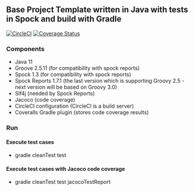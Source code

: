 ## Base Project Template written in Java with tests in Spock and build with Gradle

[![CircleCI](https://circleci.com/[gh/bb]/[profile]/[project_name].svg?style=shield)](https://circleci.com/[gh,bb]/[profile]]/[project_name])
[![Coverage Status](https://coveralls.io/repos/[github]/[profile]/[project_name]/badge.svg?branch=[master])](https://coveralls.io/[github]/[profile]/[project_name]?branch=master)

### Components
* Java 11
* Groove 2.5.11 (for compatibility with spock reports)
* Spock 1.3 (for compatibility with spock reports)
* Spock Reports 1.7.1 (the last version which is supporting Groovy 2.5 - next version will be based on Groovy 3.0)
* Slf4j (needed by Spock Reports)
* Jacoco (code coverage)
* CircleCI configuration (CircleCI is a build server)
* Coveralls Gradle plugin (stores code coverage results)

### Run
#### Execute test cases
* gradle cleanTest test
#### Execute test cases with Jacoco code coverage
* gradle cleanTest test jacocoTestReport
